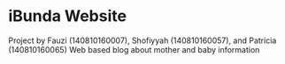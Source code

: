# iBunda Website
Project by Fauzi (140810160007), Shofiyyah (140810160057), and Patricia (140810160065)
  Web based blog about mother and baby information
